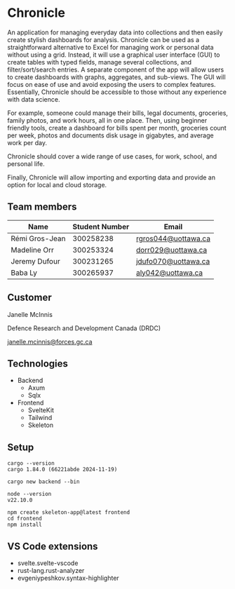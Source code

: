 # Chronicle

An application for managing everyday data into collections and then easily create stylish dashboards for analysis. Chronicle can be used as a straightforward alternative to Excel for managing work or personal data without using a grid. Instead, it will use a graphical user interface (GUI) to create tables with typed fields, manage several collections, and filter/sort/search entries. A separate component of the app will allow users to create dashboards with graphs, aggregates, and sub-views. The GUI will focus on ease of use and avoid exposing the users to complex features. Essentially, Chronicle should be accessible to those without any experience with data science.

For example, someone could manage their bills, legal documents, groceries, family photos, and work hours, all in one place. Then, using beginner friendly tools, create a dashboard for bills spent per month, groceries count per week, photos and documents disk usage in gigabytes, and average work per day.

Chronicle should cover a wide range of use cases, for work, school, and personal life.

Finally, Chronicle will allow importing and exporting data and provide an option for local and cloud storage.

## Team members

| Name           | Student Number | Email               |
| -------------- | -------------- | ------------------- |
| Rémi Gros-Jean | 300258238      | rgros044@uottawa.ca |
| Madeline Orr   | 300253324      | dorr029@uottawa.ca  |
| Jeremy Dufour  | 300231265      | jdufo070@uottawa.ca |
| Baba Ly        | 300265937      | aly042@uottawa.ca   |

## Customer

Janelle McInnis

Defence Research and Development Canada (DRDC)

janelle.mcinnis@forces.gc.ca

## Technologies

- Backend
  - Axum
  - Sqlx
- Frontend
  - SvelteKit
  - Tailwind
  - Skeleton


## Setup

```
cargo --version
cargo 1.84.0 (66221abde 2024-11-19)
```

```
cargo new backend --bin
```

```
node --version
v22.10.0
```

```
npm create skeleton-app@latest frontend
cd frontend
npm install
```

## VS Code extensions

- svelte.svelte-vscode
- rust-lang.rust-analyzer
- evgeniypeshkov.syntax-highlighter
